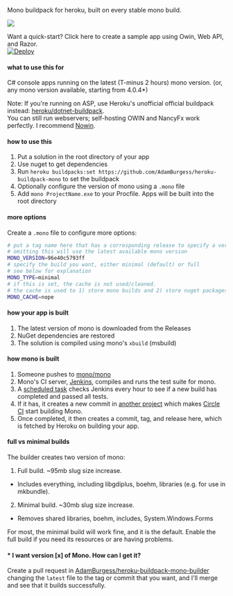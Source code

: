 Mono buildpack for heroku, built on every stable mono build.

[![](https://circleci.com/gh/AdamBurgess/heroku-buildpack-mono-builder.png?style=shield&circle-token=fe5a1697660ac8727b496f624407ea006b2069d7)](https://circleci.com/gh/AdamBurgess/heroku-buildpack-mono-builder)

Want a quick-start? Click here to create a sample app using Owin, Web API, and Razor.  
[![Deploy](https://www.herokucdn.com/deploy/button.png)](https://heroku.com/deploy?template=https://github.com/AdamBurgess/sample-heroku-mono-app)

#### what to use this for

C# console apps running on the latest (T-minus 2 hours) mono version. (or, any mono version available, starting from 4.0.4*)

Note: If you're running on ASP, use Heroku's unofficial official buildpack instead: [heroku/dotnet-buildpack](https://github.com/heroku/dotnet-buildpack).  
You can still run webservers; self-hosting OWIN and NancyFx work perfectly. I recommend [Nowin](//github.com/Bobris/Nowin).

#### how to use this

1. Put a solution in the root directory of your app
2. Use nuget to get dependencies
3. Run `heroku buildpacks:set https://github.com/AdamBurgess/heroku-buildpack-mono` to set the buildpack
4. Optionally configure the version of mono using a `.mono` file
5. Add `mono ProjectName.exe` to your Procfile. Apps will be built into the root directory

#### more options

Create a `.mono` file to configure more options:

````bash
# put a tag name here that has a corresponding release to specify a version*
# omitting this will use the latest available mono version
MONO_VERSION=96e40c5793ff
# specify the build you want, either minimal (default) or full
# see below for explanation
MONO_TYPE=minimal
# if this is set, the cache is not used/cleaned.
# the cache is used to 1) store mono builds and 2) store nuget packages
MONO_CACHE=nope
````

#### how your app is built

1. The latest version of mono is downloaded from the Releases
2. NuGet dependencies are restored
3. The solution is compiled using mono's `xbuild` (msbuild)

#### how mono is built

1. Someone pushes to [mono/mono](//github.com/mono/mono)
2. Mono's CI server, [Jenkins](//jenkins.mono-project.com/job/test-mono-mainline/label=debian-amd64/), compiles and runs the test suite for mono.
3. A [scheduled task](//github.com/AdamBurgess/heroku-buildpack-mono-watcher) checks Jenkins every hour to see if a new build has completed and passed all tests.
4. If it has, it creates a new commit in [another project](//github.com/AdamBurgess/heroku-buildpack-mono-builder) which makes [Circle CI](//circleci.com/gh/AdamBurgess/heroku-buildpack-mono-builder) start building Mono.
5. Once completed, it then creates a commit, tag, and release here, which is fetched by Heroku on building your app.

#### full vs minimal builds
The builder creates two version of mono:
1. Full build. ~95mb slug size increase.
  * Includes everything, including libgdiplus, boehm, libraries (e.g. for use in mkbundle).
2. Minimal build. ~30mb slug size increase.
  * Removes shared libraries, boehm, includes, System.Windows.Forms

For most, the minimal build will work fine, and it is the default. Enable the full build if you need its resources or are having problems.

#### * I want version [x] of Mono. How can I get it?

Create a pull request in [AdamBurgess/heroku-buildpack-mono-builder](//github.com/AdamBurgess/heroku-buildpack-mono-builder) changing the `latest` file to the tag or commit that you want, and I'll merge and see that it builds successfully.
